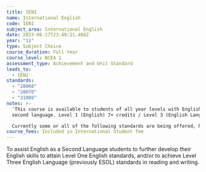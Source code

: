 ```yaml
---
title: IEN1
name: International English
code: IEN1
subject_area: International English
date: 2023-06-27T23:49:21.466Z
year: "11"
type: Subject Choice
course_duration: Full Year
course_level: NCEA 1
assessment_type: Achievement and Unit Standard
leads_to:
  - IEN2
standards:
  - "28068"
  - "28070"
  - "31008"
notes: >-
  'This course is available to students of all year levels with English as a
  second language. Level 1 (English) 7+ credits / Level 3 (English Language)'

  Currently some or all of the following standards are being offered, however changes to expiring standards in 2023 may result in the addition of alternative standards.
course_fees: Included in International Student fee
---
```

To assist English as a Second Language students to further develop their English skills to attain Level One English standards, and/or to achieve Level Three English Language (previously ESOL) standards in reading and writing.
